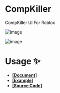 # CompKiller
CompKiller UI For Roblox

![image](https://github.com/user-attachments/assets/b1c3a6d2-ef1f-42eb-91fe-cbdc2ce17721)

![image](https://github.com/user-attachments/assets/014e077b-0064-4d56-b0b0-d12e989e64f2)

# Usage ✨
- [**[Document]**](https://cat-sus.gitbook.io/compkiller/documents/interface)
- [**[Example]**](https://github.com/4lpaca-pin/CompKiller/blob/main/examples/Full.luau)
- [**[Source Code]**](https://github.com/4lpaca-pin/CompKiller/blob/main/src/source.luau)
